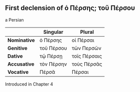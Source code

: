 ## First declension of ὁ Πέρσης; τοῦ Πέρσου

a Persian

|                | Singular   | Plural       |
|----------------|------------|--------------|
| **Nominative** | ὁ Πέρσης   | οἱ Πέρσαι    |
| **Genitive**   | τοῦ Πέρσου | τῶν Περσῶν   |
| **Dative**     | τῷ Πέρσῃ   | τοῖς Πέρσαις |
| **Accusative** | τὸν Πέρσην | τοὺς Πέρσᾱς  |
| **Vocative**   | Πέρσᾰ      | Πέρσαι       |


Introduced in Chapter 4
